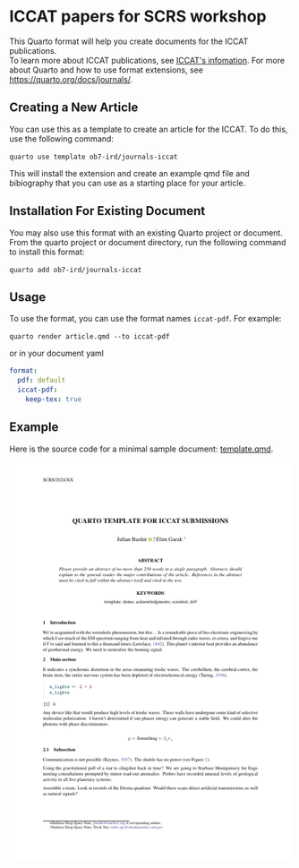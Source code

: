 # ICCAT papers for SCRS workshop

This Quarto format will help you create documents for the ICCAT publications.  
To learn more about ICCAT publications, see [ICCAT's infomation](https://www.iccat.int/Documents/SCRS/Other/Guide_ColVol_ENG.pdf). 
For more about Quarto and how to use format extensions, see <https://quarto.org/docs/journals/>.

## Creating a New Article

You can use this as a template to create an article for the ICCAT. To do this, use the following command:

```quarto use template ob7-ird/journals-iccat```

This will install the extension and create an example qmd file and bibiography that you can use as a starting place for your article.


## Installation For Existing Document

You may also use this format with an existing Quarto project or document. From the quarto project or document directory, run the following command to install this format:

```quarto add ob7-ird/journals-iccat```

## Usage 

To use the format, you can use the format names `iccat-pdf`. For example:

```quarto render article.qmd --to iccat-pdf```

or in your document yaml

```yaml
format:
  pdf: default
  iccat-pdf:
    keep-tex: true    
```


## Example

Here is the source code for a minimal sample document: [template.qmd](template.qmd).

<!-- pdftools::pdf_convert('template.pdf', pages = 1)  -->
![[template.qmd](template.qmd)](template_1.png)